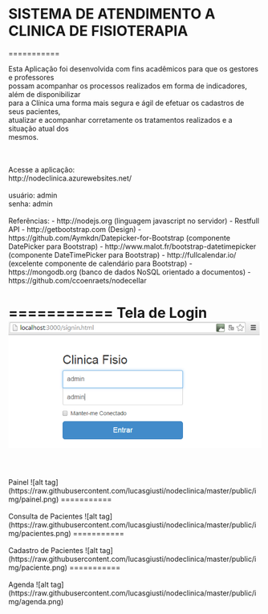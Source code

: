 # SISTEMA DE ATENDIMENTO A CLINICA DE FISIOTERAPIA
===========

Esta Aplicação foi desenvolvida com fins acadêmicos para que os gestores e professores<br/>
possam acompanhar os processos realizados em forma de indicadores, além de disponibilizar<br/>
para a Clínica uma forma mais segura e ágil de efetuar os cadastros de seus pacientes,<br/>
atualizar e acompanhar corretamente os tratamentos realizados e a situação atual dos<br/>
mesmos.

<br/>
<br/>
Acesse a aplicação:<br/>
http://nodeclinica.azurewebsites.net/
<br/>
<br/>
 usuário: admin
<br/>
 senha: admin
<br/>
<br/>
Referências:
 - http://nodejs.org (linguagem javascript no servidor)
 - Restfull API
 - http://getbootstrap.com (Design)
 - https://github.com/Aymkdn/Datepicker-for-Bootstrap (componente DatePicker para Bootstrap)
 - http://www.malot.fr/bootstrap-datetimepicker (componente DateTimePicker para Bootstrap)
 - http://fullcalendar.io/ (excelente componente de calendário para Bootstrap)
 - https://mongodb.org (banco de dados NoSQL orientado a documentos)
 - https://github.com/ccoenraets/nodecellar

===========
Tela de Login
![alt tag](https://raw.githubusercontent.com/lucasgiusti/nodeclinica/master/public/img/login.png)
===========
<br/>
<br/>
Painel
![alt tag](https://raw.githubusercontent.com/lucasgiusti/nodeclinica/master/public/img/painel.png)
===========
<br/>
<br/>
Consulta de Pacientes
![alt tag](https://raw.githubusercontent.com/lucasgiusti/nodeclinica/master/public/img/pacientes.png)
===========
<br/>
<br/>
Cadastro de Pacientes
![alt tag](https://raw.githubusercontent.com/lucasgiusti/nodeclinica/master/public/img/paciente.png)
===========
<br/>
<br/>
Agenda
![alt tag](https://raw.githubusercontent.com/lucasgiusti/nodeclinica/master/public/img/agenda.png)
